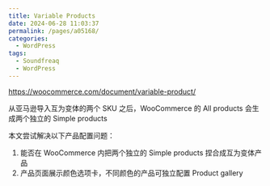 ```yaml
---
title: Variable Products
date: 2024-06-28 11:03:37
permalink: /pages/a05168/
categories: 
  - WordPress
tags: 
  - Soundfreaq
  - WordPress
---
```


https://woocommerce.com/document/variable-product/

从亚马逊导入互为变体的两个 SKU 之后，WooCommerce 的 All products 会生成两个独立的 Simple products

本文尝试解决以下产品配置问题：

1. 能否在 WooCommerce 内把两个独立的 Simple products 捏合成互为变体产品
2. 产品页面展示颜色选项卡，不同颜色的产品可独立配置 Product gallery
